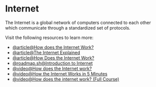 # Internet

The Internet is a global network of computers connected to each other which communicate through a standardized set of protocols.

Visit the following resources to learn more:

- [@article@How does the Internet Work?](https://cs.fyi/guide/how-does-internet-work)
- [@article@The Internet Explained](https://www.vox.com/2014/6/16/18076282/the-internet)
- [@article@How Does the Internet Work?](http://web.stanford.edu/class/msande91si/www-spr04/readings/week1/InternetWhitepaper.htm)
- [@roadmap.sh@Introduction to Internet](/guides/what-is-internet)
- [@video@How does the Internet work?](https://www.youtube.com/watch?v=x3c1ih2NJEg)
- [@video@How the Internet Works in 5 Minutes](https://www.youtube.com/watch?v=7_LPdttKXPc)
- [@video@How does the internet work? (Full Course)](https://www.youtube.com/watch?v=zN8YNNHcaZc)
